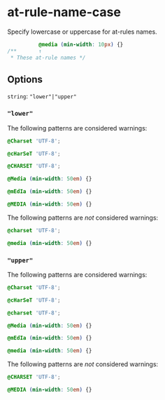 # at-rule-name-case

Specify lowercase or uppercase for at-rules names.

```css
          @media (min-width: 10px) {}
/**       ↑
 * These at-rule names */
```

## Options

`string`: `"lower"|"upper"`

### `"lower"`

The following patterns are considered warnings:

```css
@Charset 'UTF-8';
```

```css
@cHarSeT 'UTF-8';
```

```css
@CHARSET 'UTF-8';
```

```css
@Media (min-width: 50em) {}
```

```css
@mEdIa (min-width: 50em) {}
```

```css
@MEDIA (min-width: 50em) {}
```

The following patterns are *not* considered warnings:

```css
@charset 'UTF-8';
```

```css
@media (min-width: 50em) {}
```

### `"upper"`

The following patterns are considered warnings:

```css
@Charset 'UTF-8';
```

```css
@cHarSeT 'UTF-8';
```

```css
@charset 'UTF-8';
```

```css
@Media (min-width: 50em) {}
```

```css
@mEdIa (min-width: 50em) {}
```

```css
@media (min-width: 50em) {}
```

The following patterns are *not* considered warnings:

```css
@CHARSET 'UTF-8';
```

```css
@MEDIA (min-width: 50em) {}
```
